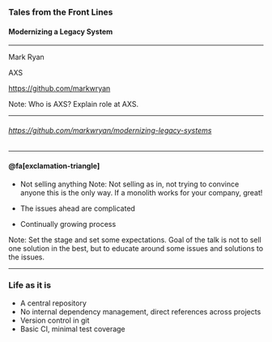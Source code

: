 ### Tales from the Front Lines
#### Modernizing a Legacy System


---

Mark Ryan

AXS

https://github.com/markwryan

Note:
Who is AXS? Explain role at AXS.

---

###### https://github.com/markwryan/modernizing-legacy-systems

---

#### @fa[exclamation-triangle]

* Not selling anything
Note:
Not selling as in, not trying to convince anyone this is the only way. If a monolith works for your company, great!

* The issues ahead are complicated
* Continually growing process

Note:
Set the stage and set some expectations. Goal of the talk is not to sell one solution in the best, but to educate around some issues and solutions to the issues.

---

### Life as it is

* A central repository
* No internal dependency management, direct references across projects
* Version control in git
* Basic CI, minimal test coverage